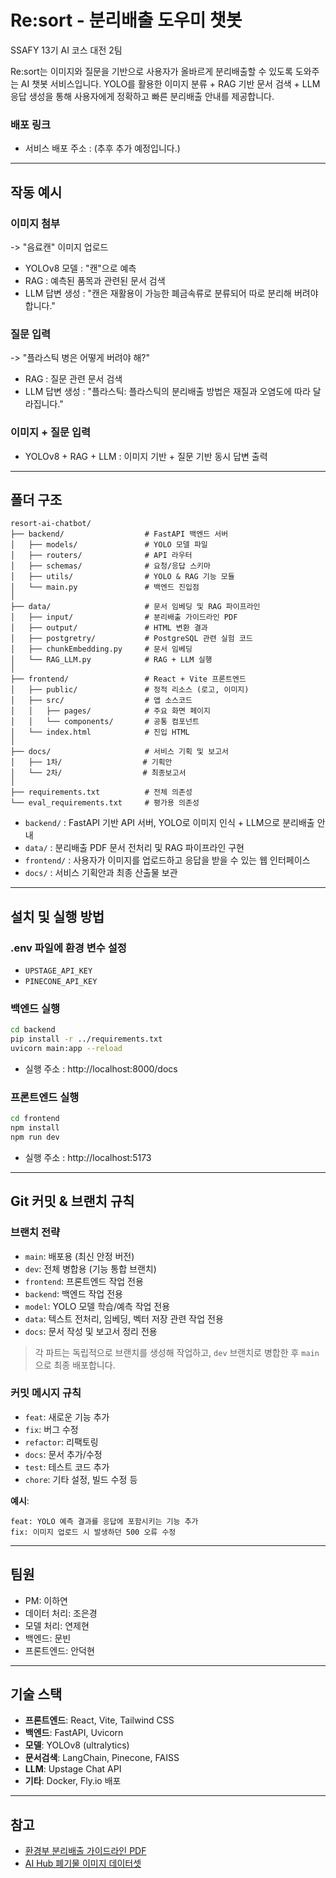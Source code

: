 # Re:sort - 분리배출 도우미 챗봇
SSAFY 13기 AI 코스 대전 2팀

Re:sort는 이미지와 질문을 기반으로 사용자가 올바르게 분리배출할 수 있도록 도와주는 AI 챗봇 서비스입니다.
YOLO를 활용한 이미지 분류 + RAG 기반 문서 검색 + LLM 응답 생성을 통해 사용자에게 정확하고 빠른 분리배출 안내를 제공합니다.
### 배포 링크
- 서비스 배포 주소 : (추후 추가 예정입니다.)

---
   
## 작동 예시
### 이미지 첨부
-> "음료캔" 이미지 업로드
- YOLOv8 모델 : "캔"으로 예측
- RAG : 예측된 품목과 관련된 문서 검색
- LLM 답변 생성 : "캔은 재활용이 가능한 폐금속류로 분류되어 따로 분리해 버려야 합니다."

### 질문 입력
-> "플라스틱 병은 어떻게 버려야 해?"
- RAG : 질문 관련 문서 검색
- LLM 답변 생성 : "플라스틱: 플라스틱의 분리배출 방법은 재질과 오염도에 따라 달라집니다."

### 이미지  + 질문 입력
- YOLOv8 + RAG + LLM : 이미지 기반 + 질문 기반 동시 답변 출력  

---

## 폴더 구조
```
resort-ai-chatbot/
├── backend/                  # FastAPI 백엔드 서버
│   ├── models/               # YOLO 모델 파일
│   ├── routers/              # API 라우터
│   ├── schemas/              # 요청/응답 스키마
│   ├── utils/                # YOLO & RAG 기능 모듈
│   └── main.py               # 백엔드 진입점
│
├── data/                     # 문서 임베딩 및 RAG 파이프라인
│   ├── input/                # 분리배출 가이드라인 PDF
│   ├── output/               # HTML 변환 결과
│   ├── postgretry/           # PostgreSQL 관련 실험 코드
│   ├── chunkEmbedding.py     # 문서 임베딩
│   └── RAG_LLM.py            # RAG + LLM 실행
│
├── frontend/                 # React + Vite 프론트엔드
│   ├── public/               # 정적 리소스 (로고, 이미지)
│   ├── src/                  # 앱 소스코드
│   │   ├── pages/            # 주요 화면 페이지
│   │   └── components/       # 공통 컴포넌트
│   └── index.html            # 진입 HTML
│
├── docs/                     # 서비스 기획 및 보고서
│   ├── 1차/                  # 기획안
│   └── 2차/                  # 최종보고서
│
├── requirements.txt          # 전체 의존성
└── eval_requirements.txt     # 평가용 의존성
```

- `backend/` : FastAPI 기반 API 서버, YOLO로 이미지 인식 + LLM으로 분리배출 안내   
- `data/` : 분리배출 PDF 문서 전처리 및 RAG 파이프라인 구현   
- `frontend/` : 사용자가 이미지를 업로드하고 응답을 받을 수 있는 웹 인터페이스   
- `docs/` : 서비스 기획안과 최종 산출물 보관   

---

## 설치 및 실행 방법
### .env 파일에 환경 변수 설정
- `UPSTAGE_API_KEY`
- `PINECONE_API_KEY`
   
### 백엔드 실행
```bash
cd backend
pip install -r ../requirements.txt
uvicorn main:app --reload
```
- 실행 주소 : http://localhost:8000/docs

   
### 프론트엔드 실행
```bash
cd frontend
npm install
npm run dev
```
- 실행 주소 : http://localhost:5173

---

## Git 커밋 & 브랜치 규칙

### 브랜치 전략
- `main`: 배포용 (최신 안정 버전)
- `dev`: 전체 병합용 (기능 통합 브랜치)
- `frontend`: 프론트엔드 작업 전용
- `backend`: 백엔드 작업 전용
- `model`: YOLO 모델 학습/예측 작업 전용
- `data`: 텍스트 전처리, 임베딩, 벡터 저장 관련 작업 전용
- `docs`: 문서 작성 및 보고서 정리 전용

> 각 파트는 독립적으로 브랜치를 생성해 작업하고, `dev` 브랜치로 병합한 후 `main`으로 최종 배포합니다.

### 커밋 메시지 규칙
- `feat`: 새로운 기능 추가
- `fix`: 버그 수정
- `refactor`: 리팩토링
- `docs`: 문서 추가/수정
- `test`: 테스트 코드 추가
- `chore`: 기타 설정, 빌드 수정 등

**예시**:
```
feat: YOLO 예측 결과를 응답에 포함시키는 기능 추가  
fix: 이미지 업로드 시 발생하던 500 오류 수정
```

---

## 팀원
- PM: 이하연
- 데이터 처리: 조은경
- 모델 처리: 연제현
- 백엔드: 문빈
- 프론트엔드: 안덕현

---
## 기술 스택

- **프론트엔드**: React, Vite, Tailwind CSS
- **백엔드**: FastAPI, Uvicorn
- **모델**: YOLOv8 (ultralytics)
- **문서검색**: LangChain, Pinecone, FAISS
- **LLM**: Upstage Chat API
- **기타**: Docker, Fly.io 배포
---

## 참고
- [환경부 분리배출 가이드라인 PDF](https://www.me.go.kr/home/web/public_info/read.do?pagerOffset=0&maxPageItems=10&maxIndexPages=10&searchKey=&searchValue=&menuId=10344&orgCd=&condition.code=A&condition.typeCode=A&typeCode=A&publicInfoId=17468&menuId=10344)
- [AI Hub 폐기물 이미지 데이터셋](https://www.aihub.or.kr/aihubdata/data/view.do?currMenu=115&topMenu=100&aihubDataSe=data&dataSetSn=120)

